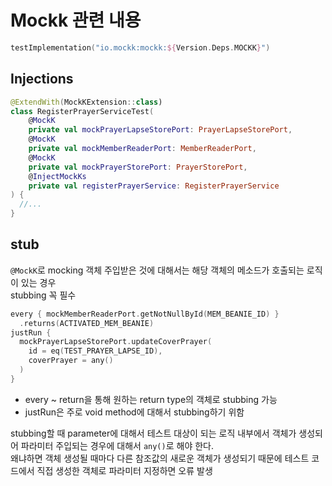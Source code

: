# Mockk 관련 내용

```kotlin
testImplementation("io.mockk:mockk:${Version.Deps.MOCKK}")
```


## Injections

```kotlin
@ExtendWith(MockKExtension::class)
class RegisterPrayerServiceTest(
    @MockK
    private val mockPrayerLapseStorePort: PrayerLapseStorePort,
    @MockK
    private val mockMemberReaderPort: MemberReaderPort,
    @MockK
    private val mockPrayerStorePort: PrayerStorePort,
    @InjectMockKs
    private val registerPrayerService: RegisterPrayerService
) {
  //...
}
```


## stub

`@MockK`로 mocking 객체 주입받은 것에 대해서는 해당 객체의 메소드가 호출되는 로직이 있는 경우  
stubbing 꼭 필수

```kotlin
every { mockMemberReaderPort.getNotNullById(MEM_BEANIE_ID) }
  .returns(ACTIVATED_MEM_BEANIE)
justRun {
  mockPrayerLapseStorePort.updateCoverPrayer(
    id = eq(TEST_PRAYER_LAPSE_ID),
    coverPrayer = any()
  )
}
```
- every ~ return을 통해 원하는 return type의 객체로 stubbing 가능
- justRun은 주로 void method에 대해서 stubbing하기 위함

stubbing할 때 parameter에 대해서 테스트 대상이 되는 로직 내부에서 객체가 생성되어 파라미터 주입되는 경우에 대해서 `any()`로 해야 한다.  
왜냐하면 객체 생성될 때마다 다른 참조값의 새로운 객체가 생성되기 때문에 테스트 코드에서 직접 생성한 객체로 파라미터 지정하면 오류 발생